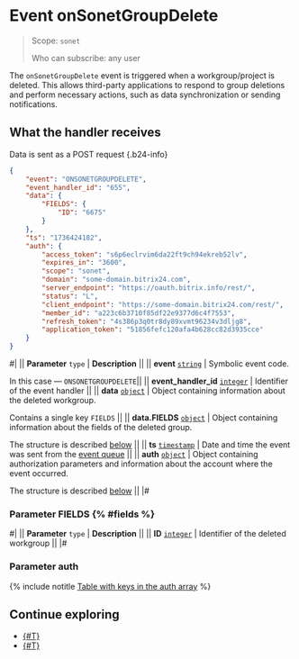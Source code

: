 # Event onSonetGroupDelete

> Scope: `sonet`
> 
> Who can subscribe: any user

The `onSonetGroupDelete` event is triggered when a workgroup/project is deleted. This allows third-party applications to respond to group deletions and perform necessary actions, such as data synchronization or sending notifications.

## What the handler receives

Data is sent as a POST request {.b24-info}

```json
{
    "event": "ONSONETGROUPDELETE",
    "event_handler_id": "655",
    "data": {
        "FIELDS": {
            "ID": "6675"
        }
    },
    "ts": "1736424182",
    "auth": {
        "access_token": "s6p6eclrvim6da22ft9ch94ekreb52lv",
        "expires_in": "3600",
        "scope": "sonet",
        "domain": "some-domain.bitrix24.com",
        "server_endpoint": "https://oauth.bitrix.info/rest/",
        "status": "L",
        "client_endpoint": "https://some-domain.bitrix24.com/rest/",
        "member_id": "a223c6b3710f85df22e9377d6c4f7553",
        "refresh_token": "4s386p3q0tr8dy89xvmt96234v3dljg8",
        "application_token": "51856fefc120afa4b628cc82d3935cce"
    }
}
```
#|
|| **Parameter**
`type` | **Description** ||
|| **event**
[`string`](../../data-types.md) | Symbolic event code.

In this case — `ONSONETGROUPDELETE`||
|| **event_handler_id**
[`integer`](../../data-types.md) | Identifier of the event handler ||
|| **data**
[`object`](../../data-types.md) | Object containing information about the deleted workgroup.

Contains a single key `FIELDS` ||
|| **data.FIELDS**
[`object`](../../data-types.md) | Object containing information about the fields of the deleted group.

The structure is described [below](#fields) ||
|| **ts**
[`timestamp`](../../data-types.md) | Date and time the event was sent from the [event queue](../../events/index.md) ||
|| **auth**
[`object`](../../data-types.md) | Object containing authorization parameters and information about the account where the event occurred.

The structure is described [below](#auth) ||
|#

### Parameter FIELDS {% #fields %}

#|
|| **Parameter**
`type` | **Description** ||
|| **ID** 
[`integer`](../../data-types.md) | Identifier of the deleted workgroup ||
|#

### Parameter auth

{% include notitle [Table with keys in the auth array](../../../_includes/auth-params-in-events.md) %}

## Continue exploring
- [{#T}](../../events/index.md)
- [{#T}](../../events/event-bind.md)